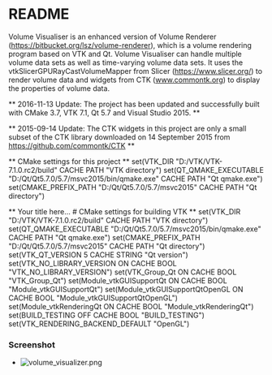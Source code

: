 # README #

Volume Visualiser is an enhanced version of Volume Renderer (https://bitbucket.org/lsz/volume-renderer), which is a volume rendering program based on VTK and Qt.
Volume Visualiser can handle multiple volume data sets as well as time-varying volume data sets.
It uses the vtkSlicerGPURayCastVolumeMapper from Slicer (https://www.slicer.org/) to render volume data and widgets from CTK (www.commontk.org) to display the properties of volume data.

** 2016-11-13 Update: The project has been updated and successfully built with CMake 3.7, VTK 7.1, Qt 5.7 and Visual Studio 2015. **

** 2015-09-14 Update: The CTK widgets in this project are only a small subset of the CTK library downloaded on 14 September 2015 from https://github.com/commontk/CTK **

** CMake settings for this project **
set(VTK_DIR "D:/VTK/VTK-7.1.0.rc2/build" CACHE PATH "VTK directory")
set(QT_QMAKE_EXECUTABLE "D:/Qt/Qt5.7.0/5.7/msvc2015/bin/qmake.exe" CACHE PATH "Qt qmake.exe")
set(CMAKE_PREFIX_PATH "D:/Qt/Qt5.7.0/5.7/msvc2015" CACHE PATH "Qt directory")

** Your title here... # CMake settings for building VTK **
set(VTK_DIR "D:/VTK/VTK-7.1.0.rc2/build" CACHE PATH "VTK directory")
set(QT_QMAKE_EXECUTABLE "D:/Qt/Qt5.7.0/5.7/msvc2015/bin/qmake.exe" CACHE PATH "Qt qmake.exe")
set(CMAKE_PREFIX_PATH "D:/Qt/Qt5.7.0/5.7/msvc2015" CACHE PATH "Qt directory")
set(VTK_QT_VERSION 5 CACHE STRING "Qt version")
set(VTK_NO_LIBRARY_VERSION ON CACHE BOOL "VTK_NO_LIBRARY_VERSION")
set(VTK_Group_Qt ON CACHE BOOL "VTK_Group_Qt")
set(Module_vtkGUISupportQt ON CACHE BOOL "Module_vtkGUISupportQt")
set(Module_vtkGUISupportQtOpenGL ON CACHE BOOL "Module_vtkGUISupportQtOpenGL")
set(Module_vtkRenderingQt ON CACHE BOOL "Module_vtkRenderingQt")
set(BUILD_TESTING OFF CACHE BOOL "BUILD_TESTING")
set(VTK_RENDERING_BACKEND_DEFAULT "OpenGL")

### Screenshot ###
* ![volume_visualizer.png](https://bitbucket.org/repo/d5Xrn6/images/2362565755-volume_visualizer.png)